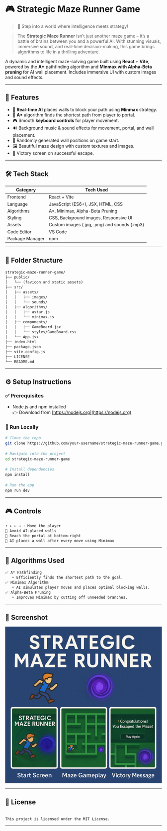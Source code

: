 
# 🎮 Strategic Maze Runner Game

> 🚀 Step into a world where intelligence meets strategy!

> The **Strategic Maze Runner** isn’t just another maze game – it’s a battle of brains between you and a powerful AI. With stunning visuals, immersive sound, and real-time decision-making, this game brings algorithms to life in a thrilling adventure.

A dynamic and intelligent maze-solving game built using **React + Vite**, powered by the **A\*** pathfinding algorithm and **Minmax with Alpha-Beta pruning** for AI wall placement. Includes immersive UI with custom images and sound effects.

---

## 🚀 Features
- 🔄 **Real-time AI** places walls to block your path using **Minmax** strategy.
- 🌟 **A\*** algorithm finds the shortest path from player to portal.
- 🎮 Smooth **keyboard controls** for player movement.
- 🔊 Background music & sound effects for movement, portal, and wall placement.
- 🧱 Randomly generated wall positions on game start.
- 🖼️ Beautiful maze design with custom textures and images.
- 🎉 Victory screen on successful escape.  

---

## 🛠️ Tech Stack

| Category         | Tech Used                                    |
|------------------|----------------------------------------------|
| Frontend         | React + Vite                                 |
| Language         | JavaScript (ES6+), JSX, HTML, CSS            |
| Algorithms       | A\*, Minimax, Alpha-Beta Pruning             |
| Styling          | CSS, Background images, Responsive UI        |
| Assets           | Custom images (.jpg, .png) and sounds (.mp3) |
| Code Editor      | VS Code                                      |
| Package Manager  | npm                                          |

---

## 📂 Folder Structure

```
strategic-maze-runner-game/
├── public/
│   └── (favicon and static assets)
├── src/
│   ├── assets/
│   │   ├── images/
│   │   └── sounds/
│   ├── algorithms/
│   │   ├── astar.js
│   │   └── minimax.js
│   ├── components/
│   │   ├── GameBoard.jsx
│   │   └── styles/GameBoard.css
│   └── App.jsx
├── index.html
├── package.json
├── vite.config.js
├── LICENSE
└── README.md
```

---

## ⚙️ Setup Instructions

### ✅ Prerequisites

- Node.js and npm installed  
  👉 Download from [https://nodejs.org](https://nodejs.org)

### 🧪 Run Locally

```bash
# Clone the repo
git clone https://github.com/your-username/strategic-maze-runner-game.git

# Navigate into the project
cd strategic-maze-runner-game

# Install dependencies
npm install

# Run the app
npm run dev
```

---

## 🎮 Controls

```
↑ ↓ ← → : Move the player  
🚫 Avoid AI-placed walls  
🎯 Reach the portal at bottom-right  
🧠 AI places a wall after every move using Minimax
```

---

## 🧠 Algorithms Used

```
✅ A* Pathfinding  
   • Efficiently finds the shortest path to the goal.  
✅ Minimax Algorithm  
   • AI simulates player moves and places optimal blocking walls.  
✅ Alpha-Beta Pruning  
   • Improves Minimax by cutting off unneeded branches.
```

---

## 📸 Screenshot

![Game Screenshot](https://github.com/THEAYUSHIMISHRA/maze-runner-game/blob/main/strategic-maze-runner/src/assets/images/demo.png?raw=true)

---

## 📝 License

```

This project is licensed under the MIT License.

```

---

